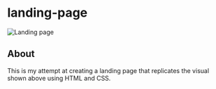 # landing-page
![Landing page](images/odin-page.png)

## About

This is my attempt at creating a landing page that replicates the visual shown above using HTML and CSS.